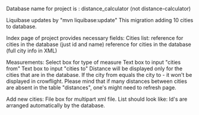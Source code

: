 Database name for project is : distance_calculator
(not distance-calculator)

Liquibase updates by "mvn liquibase:update"
This migration adding 10 cities to database.

Index page of project provides necessary fields:
Cities list:
reference for cities in the database (just id and name)
reference for cities in the database (full city info in XML)

Measurements: 
Select box for type of measure
Text box to input "cities from"
Text box to input "cities to"
Distance will be displayed only for the cities that are in the database.
If the city from equals the city to - it won't be displayed in crowflight. 
Please mind that if many distances between cities are absent in the table "distances",
one's might need to refresh page.
 
Add new cities:
File box for multipart xml file.
List should look like:
<cities>
    <city>
        <name></name>
        <latitude></latitude>
        <longitude></longitude>
    </city>
</cities>
Id's are arranged automatically by the database.  